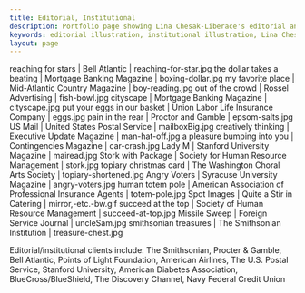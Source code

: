 ```yaml
---
title: Editorial, Institutional
description: Portfolio page showing Lina Chesak-Liberace's editorial and institutional illustrations for clients such as the Smithsonian Institution, Points of Light Foundation, and Procter and Gamble.
keywords: editorial illustration, institutional illustration, Lina Chesak, Lina Liberace, Lina Chesak-Liberace
layout: page
---
```


reaching for stars | Bell Atlantic | reaching-for-star.jpg
the dollar takes a beating | Mortgage Banking Magazine | boxing-dollar.jpg
my favorite place | Mid-Atlantic Country Magazine | boy-reading.jpg
out of the crowd | Rossel Advertising | fish-bowl.jpg
cityscape | Mortgage Banking Magazine | cityscape.jpg
put your eggs in our basket | Union Labor Life Insurance Company | eggs.jpg
pain in the rear | Proctor and Gamble | epsom-salts.jpg
US Mail | United States Postal Service | mailboxBig.jpg
creatively thinking | Executive Update Magazine | man-hat-off.jpg
a pleasure bumping into you | Contingencies Magazine | car-crash.jpg
Lady M | Stanford University Magazine | mairead.jpg
Stork with Package | Society for Human Resource Management | stork.jpg
topiary christmas card | The Washington Choral Arts Society | topiary-shortened.jpg
Angry Voters | Syracuse University Magazine | angry-voters.jpg
human totem pole | American Association of Professional Insurance Agents | totem-pole.jpg
Spot Images | Quite a Stir in Catering | mirror,-etc.-bw.gif
succeed at the top | Society of Human Resource Management | succeed-at-top.jpg
Missile Sweep | Foreign Service Journal | uncleSam.jpg
smithsonian treasures | The Smithsonian Institution | treasure-chest.jpg

Editorial/institutional clients include:
The Smithsonian, Procter &amp; Gamble, Bell Atlantic, Points of Light Foundation, American Airlines,
The U.S. Postal Service, Stanford University, American Diabetes Association, BlueCross/BlueShield, The Discovery Channel, Navy Federal Credit Union
